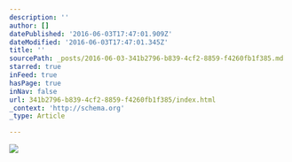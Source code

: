 ```yaml
---
description: ''
author: []
datePublished: '2016-06-03T17:47:01.909Z'
dateModified: '2016-06-03T17:47:01.345Z'
title: ''
sourcePath: _posts/2016-06-03-341b2796-b839-4cf2-8859-f4260fb1f385.md
starred: true
inFeed: true
hasPage: true
inNav: false
url: 341b2796-b839-4cf2-8859-f4260fb1f385/index.html
_context: 'http://schema.org'
_type: Article

---
```

![](https://the-grid-user-content.s3-us-west-2.amazonaws.com/99fb98e2-8268-4b99-aa97-d592b711ba42.jpg)